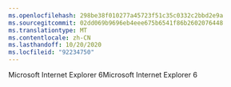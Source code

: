 ```yaml
---
ms.openlocfilehash: 298be38f010277a45723f51c35c0332c2bbd2e9a
ms.sourcegitcommit: 02dd069b9696eb4eee675b6541f86b2602076448
ms.translationtype: MT
ms.contentlocale: zh-CN
ms.lasthandoff: 10/20/2020
ms.locfileid: "92234750"
---
```

<span data-ttu-id="baeb3-101">Microsoft Internet Explorer 6</span><span class="sxs-lookup"><span data-stu-id="baeb3-101">Microsoft Internet Explorer 6</span></span>